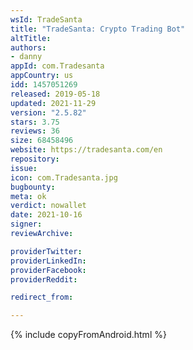 ```yaml
---
wsId: TradeSanta
title: "TradeSanta: Crypto Trading Bot"
altTitle: 
authors:
- danny
appId: com.Tradesanta
appCountry: us
idd: 1457051269
released: 2019-05-18
updated: 2021-11-29
version: "2.5.82"
stars: 3.75
reviews: 36
size: 68458496
website: https://tradesanta.com/en
repository: 
issue: 
icon: com.Tradesanta.jpg
bugbounty: 
meta: ok
verdict: nowallet
date: 2021-10-16
signer: 
reviewArchive:

providerTwitter: 
providerLinkedIn: 
providerFacebook: 
providerReddit: 

redirect_from:

---
```


{% include copyFromAndroid.html %}

